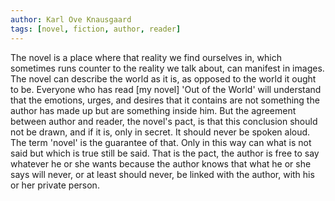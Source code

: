 ```yaml
---
author: Karl Ove Knausgaard
tags: [novel, fiction, author, reader]
---
```

The novel is a place where that reality we find ourselves in, which sometimes runs counter to the reality we talk about, can manifest in images. The novel can describe the world as it is, as opposed to the world it ought to be. Everyone who has read \[my novel] 'Out of the World' will understand that the emotions, urges, and desires that it contains are not something the author has made up but are something inside him. But the agreement between author and reader, the novel's pact, is that this conclusion should not be drawn, and if it is, only in secret. It should never be spoken aloud. The term 'novel' is the guarantee of that. Only in this way can what is not said but which is true still be said. That is the pact, the author is free to say whatever he or she wants because the author knows that what he or she says will never, or at least should never, be linked with the author, with his or her private person. 

